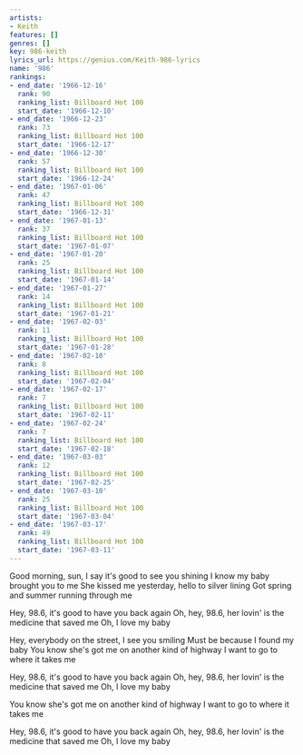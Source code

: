 ```yaml
---
artists:
- Keith
features: []
genres: []
key: 986-keith
lyrics_url: https://genius.com/Keith-986-lyrics
name: '986'
rankings:
- end_date: '1966-12-16'
  rank: 90
  ranking_list: Billboard Hot 100
  start_date: '1966-12-10'
- end_date: '1966-12-23'
  rank: 73
  ranking_list: Billboard Hot 100
  start_date: '1966-12-17'
- end_date: '1966-12-30'
  rank: 57
  ranking_list: Billboard Hot 100
  start_date: '1966-12-24'
- end_date: '1967-01-06'
  rank: 47
  ranking_list: Billboard Hot 100
  start_date: '1966-12-31'
- end_date: '1967-01-13'
  rank: 37
  ranking_list: Billboard Hot 100
  start_date: '1967-01-07'
- end_date: '1967-01-20'
  rank: 25
  ranking_list: Billboard Hot 100
  start_date: '1967-01-14'
- end_date: '1967-01-27'
  rank: 14
  ranking_list: Billboard Hot 100
  start_date: '1967-01-21'
- end_date: '1967-02-03'
  rank: 11
  ranking_list: Billboard Hot 100
  start_date: '1967-01-28'
- end_date: '1967-02-10'
  rank: 8
  ranking_list: Billboard Hot 100
  start_date: '1967-02-04'
- end_date: '1967-02-17'
  rank: 7
  ranking_list: Billboard Hot 100
  start_date: '1967-02-11'
- end_date: '1967-02-24'
  rank: 7
  ranking_list: Billboard Hot 100
  start_date: '1967-02-18'
- end_date: '1967-03-03'
  rank: 12
  ranking_list: Billboard Hot 100
  start_date: '1967-02-25'
- end_date: '1967-03-10'
  rank: 25
  ranking_list: Billboard Hot 100
  start_date: '1967-03-04'
- end_date: '1967-03-17'
  rank: 49
  ranking_list: Billboard Hot 100
  start_date: '1967-03-11'
---
```

Good morning, sun, I say it's good to see you shining
I know my baby brought you to me
She kissed me yesterday, hello to silver lining
Got spring and summer running through me

Hey, 98.6, it's good to have you back again
Oh, hey, 98.6, her lovin' is the medicine that saved me
Oh, I love my baby

Hey, everybody on the street, I see you smiling
Must be because I found my baby
You know she's got me on another kind of highway
I want to go to where it takes me

Hey, 98.6, it's good to have you back again
Oh, hey, 98.6, her lovin' is the medicine that saved me
Oh, I love my baby

You know she's got me on another kind of highway
I want to go to where it takes me

Hey, 98.6, it's good to have you back again
Oh, hey, 98.6, her lovin' is the medicine that saved me
Oh, I love my baby
